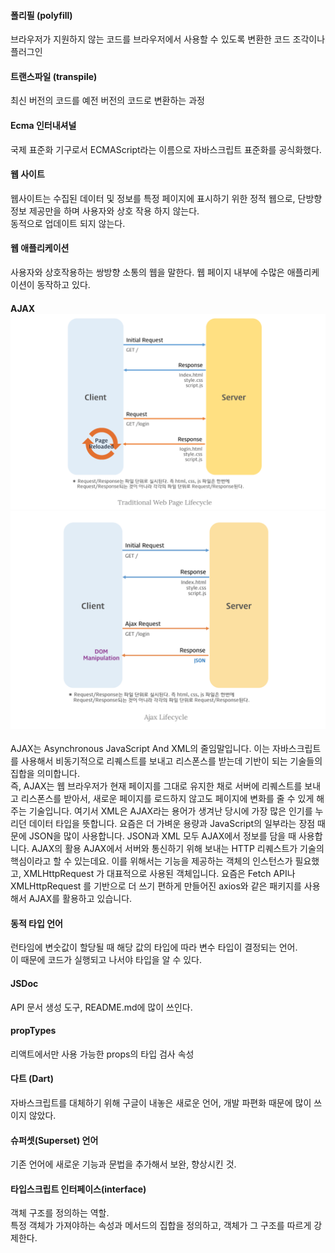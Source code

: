 #### 폴리필 (polyfill)
브라우저가 지원하지 않는 코드를 브라우저에서 사용할 수 있도록 변환한 코드 조각이나 플러그인

#### 트랜스파일 (transpile)
최신 버전의 코드를 예전 버전의 코드로 변환하는 과정

#### Ecma 인터내셔널
국제 표준화 기구로서 ECMAScript라는 이름으로 자바스크립트 표준화를 공식화했다.

#### 웹 사이트
웹사이트는 수집된 데이터 및 정보를 특정 페이지에 표시하기 위한 정적 웹으로, 단방향 정보 제공만을 하며 사용자와 상호 작용 하지 않는다. <br> 동적으로 업데이트 되지 않는다.

#### 웹 애플리케이션
사용자와 상호작용하는 쌍방향 소통의 웹을 말한다. 웹 페이지 내부에 수많은 애플리케이션이 동작하고 있다.

#### AJAX![TraditionalWebPage](resource.png)![Ajax](resource-1.png)
AJAX는 Asynchronous JavaScript And XML의 줄임말입니다. 이는 자바스크립트를 사용해서 비동기적으로 리퀘스트를 보내고 리스폰스를 받는데 기반이 되는 기술들의 집합을 의미합니다.<br> 즉, AJAX는 웹 브라우저가 현재 페이지를 그대로 유지한 채로 서버에 리퀘스트를 보내고 리스폰스를 받아서, 새로운 페이지를 로드하지 않고도 페이지에 변화를 줄 수 있게 해주는 기술입니다.
여기서 XML은 AJAX라는 용어가 생겨난 당시에 가장 많은 인기를 누리던 데이터 타입을 뜻합니다. 요즘은 더 가벼운 용량과 JavaScript의 일부라는 장점 때문에 JSON을 많이 사용합니다. JSON과 XML 모두 AJAX에서 정보를 담을 때 사용합니다.
AJAX의 활용
AJAX에서 서버와 통신하기 위해 보내는 HTTP 리퀘스트가 기술의 핵심이라고 할 수 있는데요. 이를 위해서는 기능을 제공하는 객체의 인스턴스가 필요했고, XMLHttpRequest 가 대표적으로 사용된 객체입니다.
요즘은 Fetch API나 XMLHttpRequest 를 기반으로 더 쓰기 편하게 만들어진 axios와 같은 패키지를 사용해서 AJAX를 활용하고 있습니다.

#### 동적 타입 언어
런타임에 변숫값이 할당될 때 해당 값의 타입에 따라 변수 타입이 결정되는 언어.<br>
이 때문에 코드가 실행되고 나서야 타입을 알 수 있다.

#### JSDoc
API 문서 생성 도구, README.md에 많이 쓰인다.

#### propTypes
리액트에서만 사용 가능한 props의 타입 검사 속성

#### 다트 (Dart)
자바스크립트를 대체하기 위해 구글이 내놓은 새로운 언어, 개발 파편화 때문에 많이 쓰이지 않았다.

#### 슈퍼셋(Superset) 언어
기존 언어에 새로운 기능과 문법을 추가해서 보완, 향상시킨 것.

#### 타입스크립트 인터페이스(interface)
객체 구조를 정의하는 역할.<br> 특정 객체가 가져야하는 속성과 메서드의 집합을 정의하고, 객체가 그 구조를 따르게 강제한다.